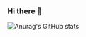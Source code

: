 ### Hi there 👋
![Anurag's GitHub stats](https://github-readme-stats.vercel.app/api?username=Ch&show_icons=true&theme=radical)
<!--[![Anurag's GitHub stats](https://github-readme-stats.vercel.app/api?username=ChandrashekharBrahme)](https://github.com/anuraghazra/github-readme-stats)


<!--
**ChandrashekharBrahme/ChandrashekharBrahme** is a ✨ _special_ ✨ repository because its `README.md` (this file) appears on your GitHub profile.

Here are some ideas to get you started:

- 🔭 I’m currently working on ...
- 🌱 I’m currently learning ...
- 👯 I’m looking to collaborate on ...
- 🤔 I’m looking for help with ...
- 💬 Ask me about ...
- 📫 How to reach me: ...
- 😄 Pronouns: ...
- ⚡ Fun fact: ...
-->
